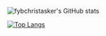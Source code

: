 ![fybchristasker's GitHub stats](https://github-readme-stats.vercel.app/api?username=fybchristasker&show_icons=true&theme=radical)


[![Top Langs](https://github-readme-stats.vercel.app/api/top-langs/?username=fybchristasker&layout=compact)](https://github.com/anuraghazra/github-readme-stats)
